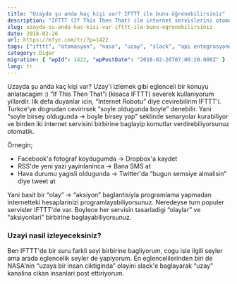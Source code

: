 ```yaml
---
title: "Uzayda şu anda kaç kişi var? IFTTT ile bunu öğrenebilirsiniz"
description: "IFTTT (If This Then That) ile internet servislerini otomatikleştirmeyi ve NASA'nın uzay görevlerini Slack üzerinden nasıl takip edebileceğinizi öğrenin. Uzayda kaç kişi olduğunu anlık olarak bilin!"
slug: uzayda-su-anda-kac-kisi-var-ifttt-ile-bunu-ogrenebilirsiniz
date: 2018-02-26
url: https://mfyz.com/tr/?p=1422
tags: ["ifttt", "otomasyon", "nasa", "uzay", "slack", "api entegrasyonu"]
category: Diğer
migration: { "wpId": 1422, "wpPostDate": "2018-02-26T07:00:20.000Z" }
lang: tr
---
```


Uzayda şu anda kaç kişi var? Uzay'i izlemek gibi eglenceli bir konuyu anlatacagim :) “If This Then That”i (kisaca IFTTT) severek kullaniyorum yillardir. Ilk defa duyanlar icin, “Internet Robotu” diye cevirebilirim IFTTT'i. Turkce'ye dogrudan cevirirsek “soyle oldugunda boyle” denebilir. Yani “soyle birsey oldugunda → boyle birsey yap” seklinde senaryolar kurabiliyor ve birden iki internet servisini birbirine baglayip komutlar verdirebiliyorsunuz otomatik.

Örnegin;

- Facebook'a fotograf koydugumda → Dropbox'a kaydet
- RSS'de yeni yazi yayinlaninca → Bana SMS at
- Hava durumu yagisli oldugunda → Twitter'da “bugun semsiye almalisin” diye tweet at

Yani basit bir “olay” → “aksiyon” baglantisiyla programlama yapmadan internetteki hesaplarinizi programlayabiliyorsunuz. Neredeyse tum populer servisler IFTTT'de var. Boylece her servisin tasarladigi “olaylar” ve “aksiyonlari” birbirine baglayabiliyorsunuz.

### Uzayi nasil izleyeceksiniz?

Ben IFTTT'de bir suru farkli seyi birbirine bagliyorum, cogu isle ilgili seyler ama arada eglencelik seyler de yapiyorum. En eglencelilerinden biri de NASA'nin “uzaya bir insan ciktiginda” olayini slack'e baglayarak “uzay” kanalina cikan insanlari post ettiriyorum.
